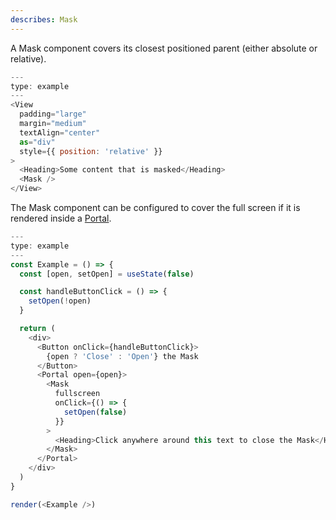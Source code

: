 ```yaml
---
describes: Mask
---
```


A Mask component covers its closest positioned parent (either absolute or relative).

```js
---
type: example
---
<View
  padding="large"
  margin="medium"
  textAlign="center"
  as="div"
  style={{ position: 'relative' }}
>
  <Heading>Some content that is masked</Heading>
  <Mask />
</View>
```

The Mask component can be configured to cover the full screen if it is rendered inside a [Portal](Portal).

```js
---
type: example
---
const Example = () => {
  const [open, setOpen] = useState(false)

  const handleButtonClick = () => {
    setOpen(!open)
  }

  return (
    <div>
      <Button onClick={handleButtonClick}>
        {open ? 'Close' : 'Open'} the Mask
      </Button>
      <Portal open={open}>
        <Mask
          fullscreen
          onClick={() => {
            setOpen(false)
          }}
        >
          <Heading>Click anywhere around this text to close the Mask</Heading>
        </Mask>
      </Portal>
    </div>
  )
}

render(<Example />)
```
